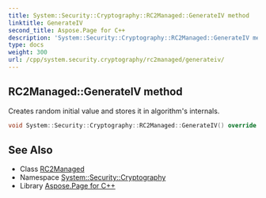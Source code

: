 ```yaml
---
title: System::Security::Cryptography::RC2Managed::GenerateIV method
linktitle: GenerateIV
second_title: Aspose.Page for C++
description: 'System::Security::Cryptography::RC2Managed::GenerateIV method. Creates random initial value and stores it in algorithm''s internals in C++.'
type: docs
weight: 300
url: /cpp/system.security.cryptography/rc2managed/generateiv/
---
```

## RC2Managed::GenerateIV method


Creates random initial value and stores it in algorithm's internals.

```cpp
void System::Security::Cryptography::RC2Managed::GenerateIV() override
```

## See Also

* Class [RC2Managed](../)
* Namespace [System::Security::Cryptography](../../)
* Library [Aspose.Page for C++](../../../)
